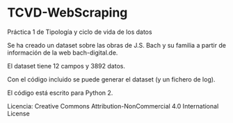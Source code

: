# TCVD-WebScraping
Práctica 1 de Tipología y ciclo de vida de los datos


Se ha creado un dataset sobre las obras de J.S. Bach y su familia a partir de información de la web bach-digital.de.

El dataset tiene 12 campos y 3892 datos.

Con el código incluido se puede generar el dataset (y un fichero de log).

El código está escrito para Python 2.

Licencia: Creative Commons Attribution-NonCommercial 4.0 International License 


